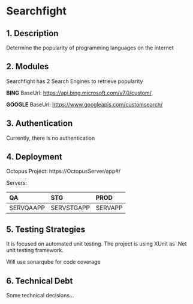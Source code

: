 # Searchfight

## 1. Description
Determine the popularity of programming languages on the internet 

## 2. Modules
Searchfight has 2 Search Engines to retrieve popularity

**BING**
BaseUrl: https://api.bing.microsoft.com/v7.0/custom/

**GOOGLE**
BaseUrl: https://www.googleapis.com/customsearch/

## 3. Authentication
Currently, there is no authentication

## 4. Deployment

Octopus Project: https://OctopusServer/app#/

Servers:

| QA           | STG           | PROD           | 
| :--          | :---          | :---          | 
| SERVQAAPP   | SERVSTGAPP   | SERVAPP   | 

## 5. Testing Strategies
It is focused on automated unit testing. The project is using XUnit as .Net unit testing framework.

Will use sonarqube for code coverage

## 6. Technical Debt

Some technical decisions...